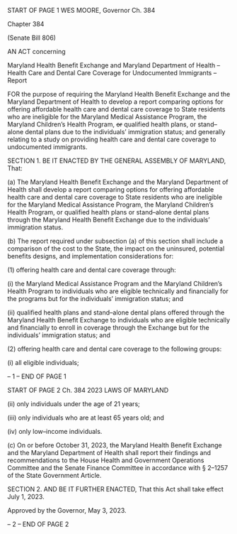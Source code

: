 START OF PAGE 1
WES MOORE, Governor Ch. 384

Chapter 384

(Senate Bill 806)

AN ACT concerning

Maryland Health Benefit Exchange and Maryland Department of Health
– Health Care and Dental Care Coverage for Undocumented Immigrants –
Report

FOR the purpose of requiring the Maryland Health Benefit Exchange and the Maryland
Department of Health to develop a report comparing options for offering affordable
health care and dental care coverage to State residents who are ineligible for the
Maryland Medical Assistance Program, the Maryland Children’s Health Program,
~~or~~ qualified health plans, or stand–alone dental plans due to the individuals’
immigration status; and generally relating to a study on providing health care and
dental care coverage to undocumented immigrants.

SECTION 1. BE IT ENACTED BY THE GENERAL ASSEMBLY OF MARYLAND,
That:

(a) The Maryland Health Benefit Exchange and the Maryland Department of
Health shall develop a report comparing options for offering affordable health care and
dental care coverage to State residents who are ineligible for the Maryland Medical
Assistance Program, the Maryland Children’s Health Program, or qualified health plans or
stand–alone dental plans through the Maryland Health Benefit Exchange due to the
individuals’ immigration status.

(b) The report required under subsection (a) of this section shall include a
comparison of the cost to the State, the impact on the uninsured, potential benefits designs,
and implementation considerations for:

(1) offering health care and dental care coverage through:

(i) the Maryland Medical Assistance Program and the Maryland
Children’s Health Program to individuals who are eligible technically and financially for
the programs but for the individuals’ immigration status; and

(ii) qualified health plans and stand–alone dental plans offered
through the Maryland Health Benefit Exchange to individuals who are eligible technically
and financially to enroll in coverage through the Exchange but for the individuals’
immigration status; and

(2) offering health care and dental care coverage to the following groups:

(i) all eligible individuals;

– 1 –
END OF PAGE 1

START OF PAGE 2
Ch. 384 2023 LAWS OF MARYLAND

(ii) only individuals under the age of 21 years;

(iii) only individuals who are at least 65 years old; and

(iv) only low–income individuals.

(c) On or before October 31, 2023, the Maryland Health Benefit Exchange and
the Maryland Department of Health shall report their findings and recommendations to
the House Health and Government Operations Committee and the Senate Finance
Committee in accordance with § 2–1257 of the State Government Article.

SECTION 2. AND BE IT FURTHER ENACTED, That this Act shall take effect July
1, 2023.

Approved by the Governor, May 3, 2023.

– 2 –
END OF PAGE 2